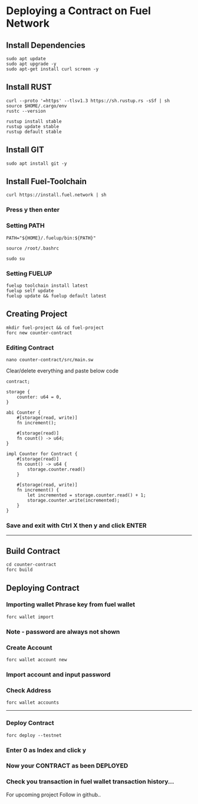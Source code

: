 
# Deploying a Contract on Fuel Network 

## Install Dependencies 

```
sudo apt update
sudo apt upgrade -y
sudo apt-get install curl screen -y 
```

## Install RUST 

```
curl --proto '=https' --tlsv1.3 https://sh.rustup.rs -sSf | sh
source $HOME/.cargo/env
rustc --version
```

```
rustup install stable
rustup update stable
rustup default stable
```

## Install GIT 
```
sudo apt install git -y 
```


## Install Fuel-Toolchain 

```
curl https://install.fuel.network | sh
```

### Press y then enter

### Setting PATH 

```
PATH="${HOME}/.fuelup/bin:${PATH}"
```
```
source /root/.bashrc
```
```
sudo su
```
### Setting FUELUP

```
fuelup toolchain install latest
fuelup self update
fuelup update && fuelup default latest
```

## Creating Project 

```
mkdir fuel-project && cd fuel-project
forc new counter-contract
```
### Editing Contract 

```
nano counter-contract/src/main.sw
```

Clear/delete everything and paste below code

```
contract;
 
storage {
    counter: u64 = 0,
}
 
abi Counter {
    #[storage(read, write)]
    fn increment();
 
    #[storage(read)]
    fn count() -> u64;
}
 
impl Counter for Contract {
    #[storage(read)]
    fn count() -> u64 {
        storage.counter.read()
    }
 
    #[storage(read, write)]
    fn increment() {
        let incremented = storage.counter.read() + 1;
        storage.counter.write(incremented);
    }
}
```


### Save and exit with Ctrl X then y   and click  ENTER 

--------------------------------------

## Build Contract 
```
cd counter-contract
forc build 
```

## Deploying Contract 



### Importing wallet Phrase key from fuel wallet
```
forc wallet import 
```

### Note - password are always not shown


### Create Account 

```
forc wallet account new
```

### Import account and input password 



### Check Address 

```
forc wallet accounts
```
---------

### Deploy Contract 

```
forc deploy --testnet 
```

### Enter 0 as Index and click y

### Now your CONTRACT as been DEPLOYED 

### Check you transaction in fuel wallet transaction  history...

For upcoming project Follow in github..











